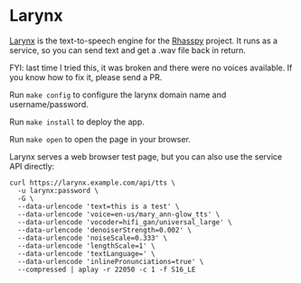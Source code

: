 # Larynx

[Larynx](https://github.com/rhasspy/larynx) is the text-to-speech engine for the
[Rhasspy](https://rhasspy.readthedocs.io/en/latest/) project. It runs as a
service, so you can send text and get a .wav file back in return.

FYI: last time I tried this, it was broken and there were no voices
available. If you know how to fix it, please send a PR.

Run `make config` to configure the larynx domain name and
username/password.

Run `make install` to deploy the app.

Run `make open` to open the page in your browser.

Larynx serves a web browser test page, but you can also use the service API
directly:

```
curl https://larynx.example.com/api/tts \
  -u larynx:password \
  -G \
  --data-urlencode 'text=this is a test' \
  --data-urlencode 'voice=en-us/mary_ann-glow_tts' \
  --data-urlencode 'vocoder=hifi_gan/universal_large' \
  --data-urlencode 'denoiserStrength=0.002' \
  --data-urlencode 'noiseScale=0.333' \
  --data-urlencode 'lengthScale=1' \
  --data-urlencode 'textLanguage=' \
  --data-urlencode 'inlinePronunciations=true' \
  --compressed | aplay -r 22050 -c 1 -f S16_LE
```

